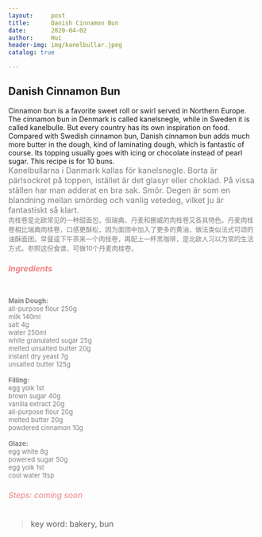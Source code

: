 ```yaml
---
layout:     post
title:      Danish Cinnamon Bun
date:       2020-04-02
author:     Hui
header-img: img/kanelbullar.jpeg
catalog: true

---
```


## Danish Cinnamon Bun

Cinnamon bun is a favorite sweet roll or swirl served in Northern Europe. The cinnamon bun in Denmark is called kanelsnegle, while in Sweden it is called kanelbulle. But every country has its own inspiration on food. Compared with Swedish cinnamon bun, Danish cinnamon bun adds much more butter in the dough, kind of laminating dough, which is fantastic of course. Its topping usually goes with icing or chocolate instead of pearl sugar. This recipe is for 10 buns.
<br><font size="3"><font color="#808080"> Kanelbullarna i Danmark kallas för kanelsnegle. Borta är pärlsockret på toppen, istället är det glasyr eller choklad. På vissa ställen har man adderat en bra sak. Smör. Degen är som en blandning mellan smördeg och vanlig vetedeg, vilket ju är fantastiskt så klart.
<br><font size="2"><font color="#808080"> 肉桂卷是北欧常见的一种甜面包，但瑞典、丹麦和挪威的肉桂卷又各具特色。丹麦肉桂卷相比瑞典肉桂卷，口感更酥松，因为面团中加入了更多的黄油，做法类似法式可颂的油酥面团。早餐或下午茶来一个肉桂卷，再配上一杯黑咖啡，是北欧人习以为常的生活方式。参照这份食谱，可做10个丹麦肉桂卷。</font></font>

##### <font color="F08080"> Ingredients </font>

<br/>**<font size="2">Main Dough:</font>**
<br><font size="2">all-purpose flour  250g</font>
<br><font size="2">milk   140ml</font>
<br><font size="2">salt   4g</font>
<br><font size="2">water  250ml</font>
<br><font size="2">white granulated sugar  25g</font>
<br><font size="2">melted unsalted butter  20g</font>
<br><font size="2">instant dry yeast  7g</font>
<br><font size="2">unsalted butter  125g</font>

**<font size="2">Filling:</font>**
<br><font size="2">egg yolk  1st</font>
<br><font size="2">brown sugar  40g</font>
<br><font size="2">vanilla extract  20g</font>
<br><font size="2">all-purpose flour  20g</font>
<br><font size="2">melted butter  20g</font>
<br><font size="2">powdered cinnamon  10g</font>

**<font size="2">Glaze:</font>**
<br><font size="2">egg white  8g</font>
<br><font size="2">powered sugar  50g</font>
<br><font size="2">egg yolk  1st</font>
<br><font size="2">cool water  1tsp</font>

###### <font color="#F08080"> Steps: _coming soon_



>key word: bakery, bun

